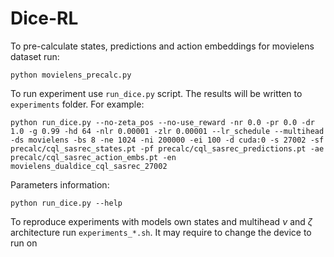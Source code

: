 # Dice-RL

To pre-calculate states, predictions and action embeddings for movielens dataset run:

```
python movielens_precalc.py
```

To run experiment use ```run_dice.py``` script. The results will be written to ```experiments``` folder. For example:

```
python run_dice.py --no-zeta_pos --no-use_reward -nr 0.0 -pr 0.0 -dr 1.0 -g 0.99 -hd 64 -nlr 0.00001 -zlr 0.00001 --lr_schedule --multihead -ds movielens -bs 8 -ne 1024 -ni 200000 -ei 100 -d cuda:0 -s 27002 -sf precalc/cql_sasrec_states.pt -pf precalc/cql_sasrec_predictions.pt -ae precalc/cql_sasrec_action_embs.pt -en movielens_dualdice_cql_sasrec_27002
```

Parameters information:

```
python run_dice.py --help
```

To reproduce experiments with models own states and multihead $\nu$ and $\zeta$ architecture run ```experiments_*.sh```. It may require to change the device to run on
